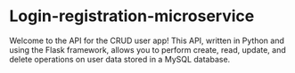 # Login-registration-microservice
Welcome to the API for the CRUD user app!  This API, written in Python and using the Flask framework, allows you to perform create, read, update, and delete operations on user data stored in a MySQL database.
